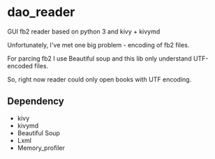 # dao_reader
GUI fb2 reader based on python 3 and kivy + kivymd

Unfortunately, I've met one big problem - encoding of fb2 files.

For parcing fb2 I use Beautiful soup and this lib only understand UTF-encoded files.

So, right now reader could only open books with UTF encoding.

## Dependency

- kivy
- kivymd
- Beautiful Soup
- Lxml
- Memory_profiler
